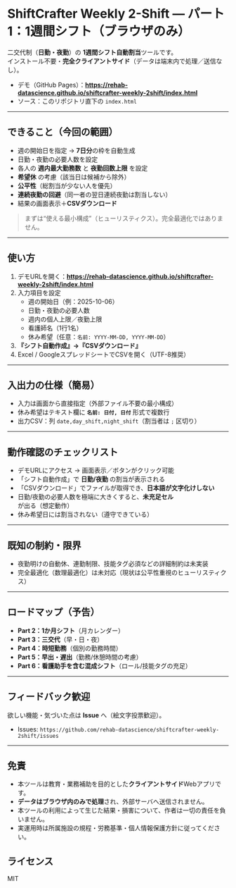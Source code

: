 # ShiftCrafter Weekly 2-Shift — パート1：1週間シフト（ブラウザのみ）

二交代制（**日勤・夜勤**）の **1週間シフト自動割当**ツールです。  
インストール不要・**完全クライアントサイド**（データは端末内で処理／送信なし）。

- デモ（GitHub Pages）：**https://rehab-datascience.github.io/shiftcrafter-weekly-2shift/index.html**
- ソース：このリポジトリ直下の `index.html`

---

## できること（今回の範囲）
- 週の開始日を指定 → **7日分**の枠を自動生成  
- 日勤・夜勤の必要人数を設定  
- 各人の **週内最大勤務数** と **夜勤回数上限** を設定  
- **希望休** の考慮（該当日は候補から除外）  
- **公平性**（総割当が少ない人を優先）  
- **連続夜勤の回避**（同一者の翌日連続夜勤は割当しない）  
- 結果の画面表示＋**CSVダウンロード**

> まずは“使える最小構成”（ヒューリスティクス）。完全最適化ではありません。

---

## 使い方
1. デモURLを開く：**https://rehab-datascience.github.io/shiftcrafter-weekly-2shift/index.html** 
2. 入力項目を設定  
   - 週の開始日（例：2025-10-06）  
   - 日勤・夜勤の必要人数  
   - 週内の個人上限／夜勤上限  
   - 看護師名（1行1名）  
   - 休み希望（任意：`名前: YYYY-MM-DD, YYYY-MM-DD`）  
3. **『シフト自動作成』→『CSVダウンロード』**  
4. Excel / GoogleスプレッドシートでCSVを開く（UTF-8推奨）

---

## 入出力の仕様（簡易）
- 入力は画面から直接指定（外部ファイル不要の最小構成）  
- 休み希望はテキスト欄に **`名前: 日付, 日付`** 形式で複数行  
- 出力CSV：列 `date,day_shift,night_shift`（割当者は `;` 区切り）

---

## 動作確認のチェックリスト
- デモURLにアクセス → 画面表示／ボタンがクリック可能  
- 「シフト自動作成」で **日勤/夜勤** の割当が表示される  
- 「CSVダウンロード」でファイルが取得でき、**日本語が文字化けしない**  
- 日勤/夜勤の必要人数を極端に大きくすると、**未充足セル**が出る（想定動作）  
- 休み希望日には割当されない（遵守できている）

---

## 既知の制約・限界
- 夜勤明けの自動休、連勤制限、技能タグ必須などの詳細制約は未実装  
- 完全最適化（数理最適化）は未対応（現状は公平性重視のヒューリスティクス）

---

## ロードマップ（予告）
- **Part 2：1か月シフト**（月カレンダー）  
- **Part 3：三交代**（早・日・夜）  
- **Part 4：時短勤務**（個別の勤務時間）  
- **Part 5：早出・遅出**（勤務/休憩時間の考慮）  
- **Part 6：看護助手を含む混成シフト**（ロール/技能タグの充足）

---

## フィードバック歓迎
欲しい機能・気づいた点は **Issue** へ（絵文字投票歓迎）。  
- Issues: `https://github.com/rehab-datascience/shiftcrafter-weekly-2shift/issues`

---

## 免責
- 本ツールは教育・業務補助を目的とした**クライアントサイド**Webアプリです。  
- **データはブラウザ内のみで処理**され、外部サーバへ送信されません。  
- 本ツールの利用によって生じた結果・損害について、作者は一切の責任を負いません。  
- 実運用時は所属施設の規程・労務基準・個人情報保護方針に従ってください。

## ライセンス
MIT
